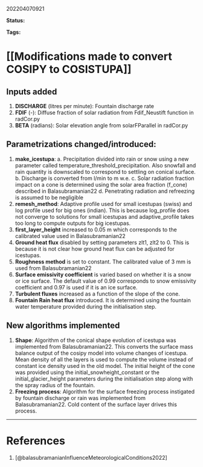202204070921

**Status:** 

**Tags:** 

# [[Modifications made to convert COSIPY to COSISTUPA]]
## Inputs added
1. **DISCHARGE** (litres per minute): Fountain discharge rate
2. **FDIF** (-): Diffuse fraction of solar radiation from Fdif_Neustift function in radCor.py
3. **BETA** (radians): Solar elevation angle from solarFParallel in radCor.py

## Parametrizations changed/introduced:
1. **make_icestupa**:
a. Precipitation divided into rain or snow using a new parameter called temperature_threshold_precipitation. Also snowfall and rain quantity is downscaled to correspond to settling on conical surface.
b. Discharge is converted from l/min to m w.e.
c. Solar radiation fraction impact on a cone is determined using the solar area fraction (f_cone) described in Balasubramanian22
d. Penetrating radiation and refreezing is assumed to be negligible
2. **remesh_method**: Adaptive profile used for small icestupas (swiss) and log profile used for big ones (indian). This is because log_profile does not converge to solutions for small icestupas and adaptive_profile takes too long to compute outputs for big icestupas.
3. **first_layer_height** increased to 0.05 m which corresponds to the calibrated value used in Balasubramanian22
4. **Ground heat flux** disabled by setting parameters zlt1, zlt2 to 0. This is because it is not clear how ground heat flux can be adjusted for icestupas.
5. **Roughness method** is set to constant. The calibrated value of 3 mm is used from Balasubramanian22
6. **Surface emissivity coefficient** is varied based on whether it is a snow or ice surface. The default value of 0.99 corresponds to snow emissivity coefficient and 0.97 is used if it is an ice surface. 
7. **Turbulent fluxes** increased as a function of the slope of the cone. 
8. **Fountain Rain heat flux** introduced. It is determined using the fountain water temperature provided during the initialisation step.


## New algorithms implemented
1. **Shape**: Algorithm of the conical shape evolution of icestupa was implemented from Balasubramanian22. This converts the surface mass balance output of the cosipy model into volume changes of icestupa. Mean density of all the layers is used to compute the volume instead of constant ice density used in the old model. The initial height of the cone was provided using the initial_snowheight_constant or the initial_glacier_height parameters during the initialisation step along with the spray radius of the fountain.
2.  **Freezing process**: Algorithm for the surface freezing process instigated by fountain discharge or rain was implemented from Balasubramanian22. Cold content of the surface layer drives this process.


---
# References
1. [@balasubramanianInfluenceMeteorologicalConditions2022]